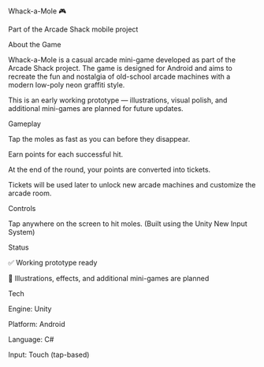 Whack-a-Mole 🎮

Part of the Arcade Shack mobile project

About the Game

Whack-a-Mole is a casual arcade mini-game developed as part of the Arcade Shack project.
The game is designed for Android and aims to recreate the fun and nostalgia of old-school arcade machines with a modern low-poly neon graffiti style.

This is an early working prototype — illustrations, visual polish, and additional mini-games are planned for future updates.

Gameplay

Tap the moles as fast as you can before they disappear.

Earn points for each successful hit.

At the end of the round, your points are converted into tickets.

Tickets will be used later to unlock new arcade machines and customize the arcade room.

Controls

Tap anywhere on the screen to hit moles.
(Built using the Unity New Input System)


Status

✅ Working prototype ready

🚧 Illustrations, effects, and additional mini-games are planned

Tech

Engine: Unity

Platform: Android

Language: C#

Input: Touch (tap-based)
